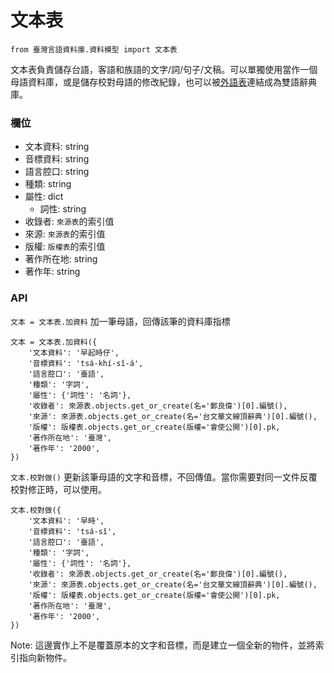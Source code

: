 # 文本表

```python3
from 臺灣言語資料庫.資料模型 import 文本表
```

文本表負責儲存台語，客語和族語的文字/詞/句子/文稿。可以單獨使用當作一個母語資料庫，或是儲存校對母語的修改紀錄，也可以被[外語表](/外語表.md)連結成為雙語辭典庫。

### 欄位
* 文本資料: string
* 音標資料: string
* 語言腔口: string
* 種類: string
* 屬性: dict
  - 詞性: string
* 收錄者: `來源表`的索引值
* 來源: `來源表`的索引值
* 版權: `版權表`的索引值
* 著作所在地: string
* 著作年: string

### API

`文本 = 文本表.加資料`
加一筆母語，回傳該筆的資料庫指標
```python3
文本 = 文本表.加資料({
    '文本資料': '早起時仔',
    '音標資料': 'tsá-khí-sî-á',
    '語言腔口': '臺語',
    '種類': '字詞',
    '屬性': {'詞性': '名詞'},
    '收錄者': 來源表.objects.get_or_create(名='鄭良偉')[0].編號(),
    '來源': 來源表.objects.get_or_create(名='台文華文線頂辭典')[0].編號(),
    '版權': 版權表.objects.get_or_create(版權='會使公開')[0].pk,
    '著作所在地': '臺灣',
    '著作年': '2000',
})
```

`文本.校對做()`
更新該筆母語的文字和音標，不回傳值。當你需要對同一文件反覆校對修正時，可以使用。
```python3
文本.校對做({
    '文本資料': '早時',
    '音標資料': 'tsá-sî',
    '語言腔口': '臺語',
    '種類': '字詞',
    '屬性': {'詞性': '名詞'},
    '收錄者': 來源表.objects.get_or_create(名='鄭良偉')[0].編號(),
    '來源': 來源表.objects.get_or_create(名='台文華文線頂辭典')[0].編號(),
    '版權': 版權表.objects.get_or_create(版權='會使公開')[0].pk,
    '著作所在地': '臺灣',
    '著作年': '2000',
})
```
Note: 這邊實作上不是覆蓋原本的文字和音標，而是建立一個全新的物件，並將索引指向新物件。
